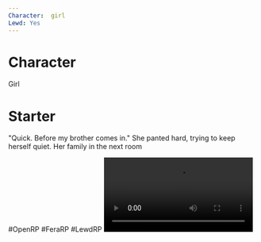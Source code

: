 ```yaml
---
Character:  girl
Lewd: Yes
---
```

# Character
Girl

# Starter
"Quick. Before my brother comes in." She panted hard, trying to keep herself quiet. Her family in the next room

  

#OpenRP #FeraRP #LewdRP 
![](FKMuinkWUAIjdrr.mp4)